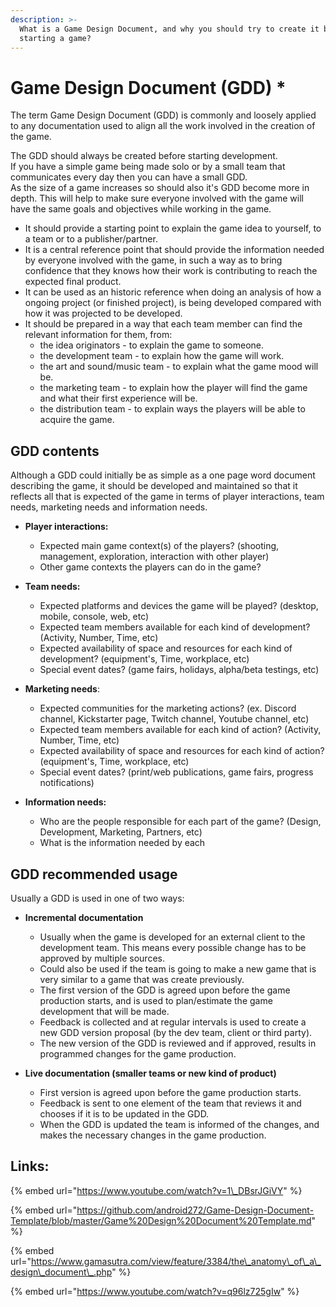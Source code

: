 ```yaml
---
description: >-
  What is a Game Design Document, and why you should try to create it before
  starting a game?
---
```


# Game Design Document \(GDD\) \*

The term Game Design Document \(GDD\) is commonly and loosely applied to any documentation used to align all the work involved in the creation of the game.

The GDD should always be created before starting development.  
If you have a simple game being made solo or by a small team that communicates every day then you can have a small GDD.  
As the size of a game increases so should also it's GDD become more in depth. This will help to make sure everyone involved with the game will have the same goals and objectives while working in the game.

* It should provide a starting point to explain the game idea to yourself, to a team or to a publisher/partner.
* It is a central reference point that should provide the information needed by everyone involved with the game, in such a way  as to bring confidence that they knows how their work is contributing to reach the expected final product. 
* It can be used as an historic reference when doing an analysis of how a ongoing project \(or finished project\), is being developed compared with how it was projected to be developed.
* It should be prepared in a way that each team member can find the relevant information for them, from:
  * the idea originators - to explain the game to someone.
  * the development team - to explain how the game will work.
  * the art and sound/music team - to explain what the game mood will be.
  * the marketing team - to explain how the player will find the game and what their first experience will be.
  * the distribution team - to explain ways the players will be able to acquire the game.

## GDD contents

Although a GDD could initially be as simple as a one page word document describing the game, it should be developed and maintained so that it reflects all that is expected of the game in terms of player interactions, team needs, marketing needs and information needs.

* **Player interactions:**

  * Expected main game context\(s\) of the players? \(shooting, management, exploration, interaction with other player\)
  * Other game contexts the players can do in the game?

* **Team needs:**

  * Expected platforms and devices the game will be played? \(desktop, mobile, console, web, etc\)
  * Expected team members available for each kind of development? \(Activity, Number, Time, etc\)
  * Expected availability of space and resources for each kind of development? \(equipment's, Time, workplace, etc\)
  * Special event dates? \(game fairs, holidays, alpha/beta testings, etc\)

* **Marketing needs**:

  * Expected communities for the marketing actions? \(ex. Discord channel, Kickstarter page, Twitch channel, Youtube channel, etc\)
  * Expected team members available for each kind of action? \(Activity, Number, Time, etc\)
  * Expected availability of space and resources for each kind of action? \(equipment's, Time, workplace, etc\)
  * Special event dates? \(print/web publications, game fairs, progress notifications\)

* **Information needs:**
  * Who are the people responsible for each part of the game? \(Design, Development, Marketing, Partners, etc\)
  * What is the information needed by each 

## GDD recommended usage

Usually a GDD is used in one of two ways:

* **Incremental documentation**

  * Usually when the game is developed for an external client to the development team. This means every possible change has to be approved by multiple sources.
  * Could also be used if the team is going to make a new game that is very similar to a game that was create previously. 
  * The first version of the GDD is agreed upon before the game production starts, and is used to plan/estimate the game development that will be made.
  * Feedback is collected and at regular intervals is used to create a new GDD version proposal \(by the dev team, client or third party\).
  * The new version of the GDD is reviewed and if approved, results in programmed changes for the game production.

* **Live documentation \(smaller teams or new kind of product\)**
  * First version is agreed upon before the game production starts.
  * Feedback is sent to one element of the team that reviews it and chooses if it is to be updated in the GDD.
  * When the GDD is updated the team is informed of the changes, and makes the necessary changes in the game production.

## Links:

{% embed url="https://www.youtube.com/watch?v=1\_DBsrJGiVY" %}

{% embed url="https://github.com/android272/Game-Design-Document-Template/blob/master/Game%20Design%20Document%20Template.md" %}

{% embed url="https://www.gamasutra.com/view/feature/3384/the\_anatomy\_of\_a\_design\_document\_.php" %}

{% embed url="https://www.youtube.com/watch?v=q96lz725gIw" %}




